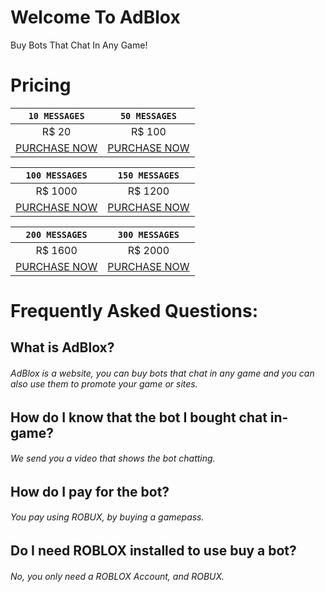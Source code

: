 # Welcome To AdBlox
Buy Bots That Chat In Any Game!
# Pricing

| `10 MESSAGES` | `50 MESSAGES` |
| :------: | :------: |
| R$ 20 | R$ 100 |
| [PURCHASE NOW](https://www.google.com) | [PURCHASE NOW](https://www.google.com) |

| `100 MESSAGES` | `150 MESSAGES` |
| :------: | :------: |
| R$ 1000 | R$ 1200 |
| [PURCHASE NOW](https://www.google.com) | [PURCHASE NOW](https://www.google.com) |

| `200 MESSAGES` | `300 MESSAGES` |
| :------: | :------: |
| R$ 1600 | R$ 2000 |
| [PURCHASE NOW](https://www.google.com) | [PURCHASE NOW](https://www.google.com) |

# Frequently Asked Questions:
## What is AdBlox?
###### AdBlox is a website, you can buy bots that chat in any game and you can also use them to promote your game or sites.
## How do I know that the bot I bought chat in-game?
###### We send you a video that shows the bot chatting.
## How do I pay for the bot?
###### You pay using ROBUX, by buying a gamepass.
## Do I need ROBLOX installed to use buy a bot?
###### No, you only need a ROBLOX Account, and ROBUX.

